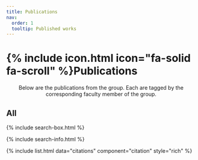 ```yaml
---
title: Publications
nav:
  order: 1
  tooltip: Published works
---
```


# {% include icon.html icon="fa-solid fa-scroll" %}Publications

<center> Below are the publications from the group. Each are tagged by the corresponding faculty member of the group.</center>


## All

{% include search-box.html %}

{% include search-info.html %}

{% include list.html data="citations" component="citation" style="rich" %}
